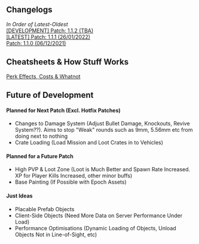 ##  Changelogs  
*In Order of Latest-Oldest*  
[[DEVELOPMENT] Patch: 1.1.2 (TBA)](../main/Changelogs/patch-1.1.2.md)  
[[LATEST] Patch: 1.1.1 (26/01/2022)](../main/Changelogs/patch-1.1.1.md)  
[Patch: 1.1.0 (06/12/2021)](../main/Changelogs/patch-1.1.0.md)

## Cheatsheets & How Stuff Works
[Perk Effects, Costs & Whatnot](../main/Data/Perks.md)

## Future of Development
#### Planned for Next Patch (Excl. Hotfix Patches)
* Changes to Damage System (Adjust Bullet Damage, Knockouts, Revive System??). Aims to stop "Weak" rounds such as 9mm, 5.56mm etc from doing next to nothing
* Crate Loading (Load Mission and Loot Crates in to Vehicles)

#### Planned for a Future Patch
* High PVP & Loot Zone (Loot is Much Better and Spawn Rate Increased. XP for Player Kills Increased, other minor buffs)
* Base Painting (If Possible with Epoch Assets)

#### Just Ideas
* Placable Prefab Objects
* Client-Side Objects (Need More Data on Server Performance Under Load)
* Performance Optimisations (Dynamic Loading of Objects, Unload Objects Not in Line-of-Sight, etc)
